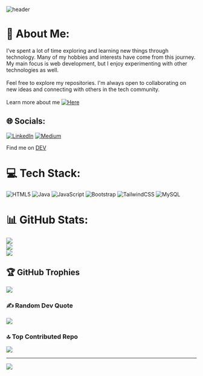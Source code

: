 ![header](https://capsule-render.vercel.app/api?type=waving&color=62cff4&height=300&section=header&text=Hi%20There&fontSize=90&fontColor=FFFFFF&fontAlign=30)

# 💫 About Me:
I’ve spent a lot of time exploring and learning new things through technology. Many of my hobbies and interests have come from this journey. My main focus is web development, but I enjoy experimenting with other technologies as well.<br><br>Feel free to explore my repositories. I'm always open to collaborating on new ideas and connecting with others in the tech community.<br><br>Learn more about me [![Here]()](https://AP-457.github.io/portfolio_website/) <br>


## 🌐 Socials:
[![LinkedIn](https://img.shields.io/badge/LinkedIn-%230077B5.svg?logo=linkedin&logoColor=white)](https://www.linkedin.com/in/aditya-pande-316b29217) [![Medium](https://img.shields.io/badge/Medium-12100E?logo=medium&logoColor=white)](https://medium.com/@ap457writes) 

Find me on [DEV](https://dev.to/aditya_457) 

# 💻 Tech Stack:
![HTML5](https://img.shields.io/badge/html5-%23E34F26.svg?style=for-the-badge&logo=html5&logoColor=white) ![Java](https://img.shields.io/badge/java-%23ED8B00.svg?style=for-the-badge&logo=openjdk&logoColor=white) ![JavaScript](https://img.shields.io/badge/javascript-%23323330.svg?style=for-the-badge&logo=javascript&logoColor=%23F7DF1E) ![Bootstrap](https://img.shields.io/badge/bootstrap-%238511FA.svg?style=for-the-badge&logo=bootstrap&logoColor=white) ![TailwindCSS](https://img.shields.io/badge/tailwindcss-%2338B2AC.svg?style=for-the-badge&logo=tailwind-css&logoColor=white) ![MySQL](https://img.shields.io/badge/mysql-4479A1.svg?style=for-the-badge&logo=mysql&logoColor=white)

# 📊 GitHub Stats:
![](https://github-readme-stats.vercel.app/api?username=AP-457&theme=slateorange&hide_border=true&include_all_commits=false&count_private=false)<br/>
![](https://github-readme-streak-stats.herokuapp.com/?user=AP-457&theme=slateorange&hide_border=true)<br/>
![](https://github-readme-stats.vercel.app/api/top-langs/?username=AP-457&theme=slateorange&hide_border=true&include_all_commits=false&count_private=false&layout=compact)

## 🏆 GitHub Trophies
![](https://github-profile-trophy.vercel.app/?username=AP-457&theme=slateorange&no-frame=true&no-bg=false&margin-w=4)

### ✍️ Random Dev Quote
![](https://quotes-github-readme.vercel.app/api?type=vetical&theme=gruvbox)

### 🔝 Top Contributed Repo
![](https://github-contributor-stats.vercel.app/api?username=AP-457&limit=5&theme=gruvbox&combine_all_yearly_contributions=true)

---
[![](https://visitcount.itsvg.in/api?id=AP-457&icon=5&color=0)](https://visitcount.itsvg.in)

<!-- Proudly created with GPRM ( https://gprm.itsvg.in ) -->

